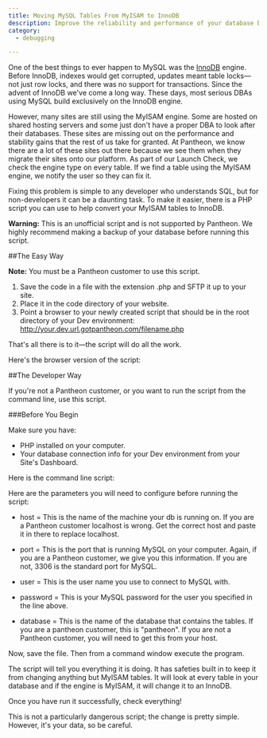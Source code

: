 ```yaml
---
title: Moving MySQL Tables From MyISAM to InnoDB
description: Improve the reliability and performance of your database by moving to InnoDB.
category:
  - debugging

---
```


One of the best things to ever happen to MySQL was the [InnoDB](https://dev.mysql.com/doc/refman/5.5/en/innodb-storage-engine.html) engine. Before InnoDB, indexes would get corrupted, updates meant table locks—not just row locks, and there was no support for transactions. Since the advent of InnoDB we've come a long way. These days, most serious DBAs using MySQL build exclusively on the InnoDB engine.

However, many sites are still using the MyISAM engine. Some are hosted on shared hosting servers and some just don't have a proper DBA to look after their databases. These sites are missing out on the performance and stability gains that the rest of us take for granted. At Pantheon, we know there are a lot of these sites out there because we see them when they migrate their sites onto our platform. As part of our Launch Check, we check the engine type on every table. If we find a table using the MyISAM engine, we notify the user so they can fix it.

Fixing this problem is simple to any developer who understands SQL, but for non-developers it can be a daunting task. To make it easier, there is a PHP script you can use to help convert your MyISAM tables to InnoDB.

<div class="alert alert-danger" role="alert"><strong>Warning:</strong> This is an unofficial script and is not supported by Pantheon. We highly recommend making a backup of your database before running this script.</div>

##The Easy Way

**Note:** You must be a Pantheon customer to use this script.

1. Save the code in a file with the extension .php and SFTP it up to your site.
2. Place it in the code directory of your website.
3. Point a browser to your newly created script that should be in the root directory of your Dev environment:
http://your.dev.url.gotpantheon.com/filename.php

That's all there is to it—the script will do all the work.

Here's the browser version of the script:

<script src="https://gist.github.com/calevans/9944410.js"></script>

##The Developer Way

If you're not a Pantheon customer, or you want to run the script from the command line, use this script.

###Before You Begin

Make sure you have:

- PHP installed on your computer.
- Your database connection info for your Dev environment from your Site's Dashboard.

Here is the command line script:

<script src="https://gist.github.com/calevans/9943627.js"></script>

Here are the parameters you will need to configure before running the script:

- host = This is the name of the machine your db is running on. If you are a Pantheon customer localhost is wrong. Get the correct host and paste it in there to replace localhost.

- port = This is the port that is running MySQL on your computer. Again, if you are a Pantheon customer, we give you this information. If you are not, 3306 is the standard port for MySQL.

- user = This is the user name you use to connect to MySQL with.

- password = This is your MySQL password for the user you specified in the line above.

- database = This is the name of the database that contains the tables. If you are a pantheon customer, this is "pantheon". If you are not a Pantheon customer, you will need to get this from your host.

Now, save the file. Then from a command window execute the program.

The script will tell you everything it is doing. It has safeties built in to keep it from changing anything but MyISAM tables. It will look at every table in your database and if the engine is MyISAM, it will change it to an InnoDB.

Once you have run it successfully, check everything!

This is not a particularly dangerous script; the change is pretty simple. However, it's your data, so be careful.
